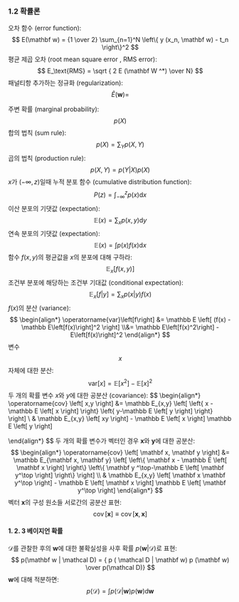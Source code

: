 ### 1.2 확률론

오차 함수 (error function):
$$
E(\mathbf w) = {1 \over 2} \sum_{n=1}^N \left\{ y (x_n, \mathbf w) - t_n \right\}^2
$$
평균 제곱 오차 (root mean square error , RMS error):
$$
E_\text{RMS} = \sqrt { 2 E (\mathbf W ^*) \over N}
$$
패널티항 추가하는 정규화 (regularization):
$$
\widetilde E ( \mathbf w ) =
$$




주변 확률 (marginal probability):
$$
p(X)
$$
합의 법칙 (sum rule):
$$
p(X) = \sum _Y p(X, Y)
$$
곱의 법칙 (production rule):
$$
p(X, Y) = p(Y|X)p(X)
$$
$x$가 $(-\infty, z)$일때 누적 분포 함수 (cumulative distribution function):
$$
P(z) = \int_{-\infty}^z p(x) \mathrm d x
$$
이산 분포의 기댓값 (expectation):
$$
\mathbb E(x) = \sum_x p(x, y) \mathrm dy
$$
연속 분포의 기댓값 (expectation):
$$
\mathbb E(x) = \int p(x)f(x) \mathrm dx
$$
함수 $f(x, y)$의 평균값을 $x$의 분포에 대해 구하라:
$$
\mathbb E_x \left[ f(x, y) \right]
$$
조건부 분포에 해당하는 조건부 기대값 (conditional expectation):
$$
\mathbb E_x \left[ f | y \right] = \sum_x p(x|y) f(x)
$$
$f(x)$의 분산 (variance):
$$
\begin{align*}
\operatorname{var}\left[f\right] &= \mathbb E \left[ (f(x) - \mathbb E\left[f(x)\right]^2  \right]
\\&= \mathbb E\left[f(x)^2\right] - E\left[f(x)\right]^2
\end{align*}
$$
변수 $$x$$ 자체에 대한 분산:
$$
\text{var} \left[ x \right] = \mathbb E \left [ x^2 \right ] - \mathbb E \left[ x \right]^2
$$
두 개의 확률 변수 $x$와 $y$에 대한 공분산 (covariance):
$$
\begin{align*}
\operatorname{cov} \left[ x,y \right] &= \mathbb E_{x,y} \left[ \left\{ x - \mathbb E \left[ x \right] \right\} \left\{ y-\mathbb E \left[ y \right] \right\} \right]
\\ & \mathbb E_{x,y} \left[ xy \right] - \mathbb E \left[ x \right] \mathbb E \left[ y \right]

\end{align*}
$$
두 개의 확률 변수가 벡터인 경우 $\mathbf x$와 $\mathbf y$에 대한 공분산:
$$
\begin{align*}
\operatorname{cov} \left[ \mathbf x, \mathbf y \right] &= \mathbb E_{\mathbf x, \mathbf y} \left[ \left\{ \mathbf x - \mathbb E \left[ \mathbf x \right] \right\} \left\{ \mathbf y ^\top-\mathbb E \left[ \mathbf y^\top \right] \right\} \right]
\\ & \mathbb E_{x,y} \left[ \mathbf x \mathbf y^\top \right] - \mathbb E \left[ \mathbf x \right] \mathbb E \left[ \mathbf y^\top \right]
\end{align*}
$$
벡터 $\mathbf x$의 구성 원소들 서로간의 공분산 표현:
$$
\operatorname{cov} \left[\mathbf x \right ] \equiv \operatorname{cov} \left[\mathbf x, \mathbf x \right ]
$$

#### 1. 2. 3 베이지언 확률

$\mathcal D$를 관찰한 후의 $\mathbf w$에 대한 불확실성을 사후 확률 $p(\mathbf w | \mathcal D)$로 표현:
$$
p(\mathbf w | \mathcal D) = { p ( \mathcal D | \mathbf w) p (\mathbf w) \over p(\mathcal D)}
$$
$\mathbf w​$에 대해 적분하면:
$$
p (\mathcal D) = \int p(\mathcal D | \mathbf w) p (\mathbf w) \mathrm d \mathbf w	
$$








